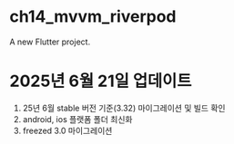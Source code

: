 # ch14_mvvm_riverpod

A new Flutter project.

# 2025년 6월 21일 업데이트
1. 25년 6월 stable 버전 기준(3.32) 마이그레이션 및 빌드 확인
2. android, ios 플랫폼 폴더 최신화
3. freezed 3.0 마이그레이션 
